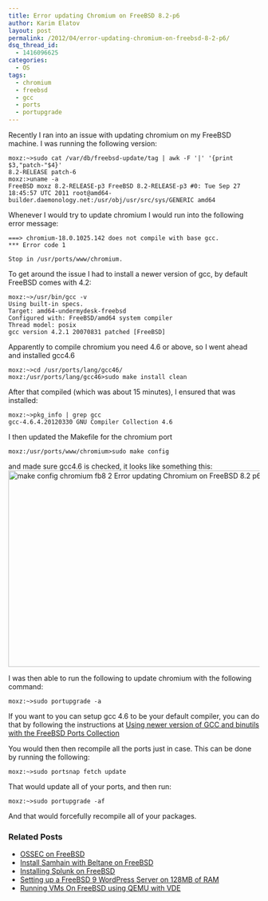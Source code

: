 ```yaml
---
title: Error updating Chromium on FreeBSD 8.2-p6
author: Karim Elatov
layout: post
permalink: /2012/04/error-updating-chromium-on-freebsd-8-2-p6/
dsq_thread_id:
  - 1416096625
categories:
  - OS
tags:
  - chromium
  - freebsd
  - gcc
  - ports
  - portupgrade
---
```

Recently I ran into an issue with updating chromium on my FreeBSD machine. I was running the following version:

	moxz:~>sudo cat /var/db/freebsd-update/tag | awk -F '|' '{print $3,"patch-"$4}'
	8.2-RELEASE patch-6
	moxz:>uname -a
	FreeBSD moxz 8.2-RELEASE-p3 FreeBSD 8.2-RELEASE-p3 #0: Tue Sep 27 18:45:57 UTC 2011 root@amd64-builder.daemonology.net:/usr/obj/usr/src/sys/GENERIC amd64

Whenever I would try to update chromium I would run into the following error message:


	===> chromium-18.0.1025.142 does not compile with base gcc.
	*** Error code 1

	Stop in /usr/ports/www/chromium.


To get around the issue I had to install a newer version of gcc, by default FreeBSD comes with 4.2:


	moxz:~>/usr/bin/gcc -v
	Using built-in specs.
	Target: amd64-undermydesk-freebsd
	Configured with: FreeBSD/amd64 system compiler
	Thread model: posix
	gcc version 4.2.1 20070831 patched [FreeBSD]


Apparently to compile chromium you need 4.6 or above, so I went ahead and installed gcc4.6


	moxz:~>cd /usr/ports/lang/gcc46/
	moxz:/usr/ports/lang/gcc46>sudo make install clean


After that compiled (which was about 15 minutes), I ensured that was installed:


	moxz:~>pkg_info | grep gcc
	gcc-4.6.4.20120330 GNU Compiler Collection 4.6


I then updated the Makefile for the chromium port


	moxz:/usr/ports/www/chromium>sudo make config


and made sure gcc4.6 is checked, it looks like something this:
[<img class="alignnone size-full wp-image-617" title="make_config_chromium_fb8_2" src="http://virtuallyhyper.com/wp-content/uploads/2012/04/make_config_chromium_fb8_2.png" alt="make config chromium fb8 2 Error updating Chromium on FreeBSD 8.2 p6" width="695" height="393" />](http://virtuallyhyper.com/wp-content/uploads/2012/04/make_config_chromium_fb8_2.png)

I was then able to run the following to update chromium with the following command:


	moxz:~>sudo portupgrade -a


If you want to you can setup gcc 4.6 to be your default compiler, you can do that by following the instructions at [Using newer version of GCC and binutils with the FreeBSD Ports Collection](http://www.freebsd.org/doc/en_US.ISO8859-1/articles/custom-gcc/article.html)

You would then then recompile all the ports just in case. This can be done by running the following:


	moxz:~>sudo portsnap fetch update


That would update all of your ports, and then run:


	moxz:~>sudo portupgrade -af


And that would forcefully recompile all of your packages.

<div class="SPOSTARBUST-Related-Posts">
  <H3>
    Related Posts
  </H3>

  <ul class="entry-meta">
    <li class="SPOSTARBUST-Related-Post">
      <a title="OSSEC on FreeBSD" href="http://virtuallyhyper.com/2014/04/ossec-freebsd/" rel="bookmark">OSSEC on FreeBSD</a>
    </li>
    <li class="SPOSTARBUST-Related-Post">
      <a title="Install Samhain with Beltane on FreeBSD" href="http://virtuallyhyper.com/2014/03/install-samhain-beltane-freebsd/" rel="bookmark">Install Samhain with Beltane on FreeBSD</a>
    </li>
    <li class="SPOSTARBUST-Related-Post">
      <a title="Installing Splunk on FreeBSD" href="http://virtuallyhyper.com/2013/12/installing-splunk-freebsd/" rel="bookmark">Installing Splunk on FreeBSD</a>
    </li>
    <li class="SPOSTARBUST-Related-Post">
      <a title="Setting up a FreeBSD 9 WordPress Server on 128MB of RAM" href="http://virtuallyhyper.com/2013/04/setting-up-freebsd-9-wordpress-server-on-128mb-of-ram/" rel="bookmark">Setting up a FreeBSD 9 WordPress Server on 128MB of RAM</a>
    </li>
    <li class="SPOSTARBUST-Related-Post">
      <a title="Running VMs On FreeBSD using QEMU with VDE" href="http://virtuallyhyper.com/2013/02/running-vms-on-freebsd-using-qemu-with-vde/" rel="bookmark">Running VMs On FreeBSD using QEMU with VDE</a>
    </li>
  </ul>
</div>

